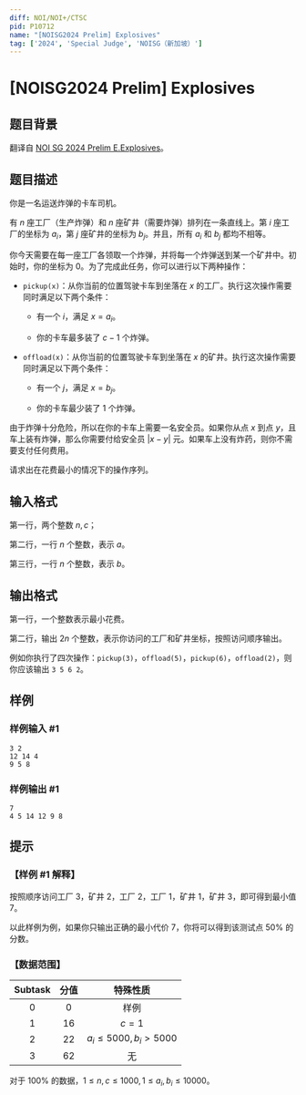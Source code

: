 ```yaml
---
diff: NOI/NOI+/CTSC
pid: P10712
name: "[NOISG2024 Prelim] Explosives"
tag: ['2024', 'Special Judge', 'NOISG（新加坡）']
---
```

# [NOISG2024 Prelim] Explosives
## 题目背景

翻译自 [NOI SG 2024 Prelim E.Explosives](https://github.com/noisg/noi-2024-prelim)。
## 题目描述

你是一名运送炸弹的卡车司机。

有 $n$ 座工厂（生产炸弹）和 $n$ 座矿井（需要炸弹）排列在一条直线上。第 $i$ 座工厂的坐标为 $a_i$，第 $j$ 座矿井的坐标为 $b_j$。并且，所有 $a_i$ 和 $b_j$ 都均不相等。

你今天需要在每一座工厂各领取一个炸弹，并将每一个炸弹送到某一个矿井中。初始时，你的坐标为 $0$。为了完成此任务，你可以进行以下两种操作：

- `pickup(x)`：从你当前的位置驾驶卡车到坐落在 $x$ 的工厂。执行这次操作需要同时满足以下两个条件：

	- 有一个 $i$，满足 $x=a_i$。
    
   - 你的卡车最多装了 $c-1$ 个炸弹。
   
- `offload(x)`：从你当前的位置驾驶卡车到坐落在 $x$ 的矿井。执行这次操作需要同时满足以下两个条件：

	- 有一个 $j$，满足 $x=b_j$。
    
   - 你的卡车最少装了 $1$ 个炸弹。
   
由于炸弹十分危险，所以在你的卡车上需要一名安全员。如果你从点 $x$ 到点 $y$，且车上装有炸弹，那么你需要付给安全员 $|x-y|$ 元。如果车上没有炸药，则你不需要支付任何费用。

请求出在花费最小的情况下的操作序列。
## 输入格式

第一行，两个整数 $n,c$；

第二行，一行 $n$ 个整数，表示 $a$。

第三行，一行 $n$ 个整数，表示 $b$。
## 输出格式

第一行，一个整数表示最小花费。

第二行，输出 $2n$ 个整数，表示你访问的工厂和矿井坐标，按照访问顺序输出。

例如你执行了四次操作：`pickup(3)`，`offload(5)`，`pickup(6)`，`offload(2)`，则你应该输出 `3 5 6 2`。
## 样例

### 样例输入 #1
```
3 2
12 14 4
9 5 8

```
### 样例输出 #1
```
7
4 5 14 12 9 8
```
## 提示

### 【样例 #1 解释】

按照顺序访问工厂 $3$，矿井 $2$，工厂 $2$，工厂 $1$，矿井 $1$，矿井 $3$，即可得到最小值 $7$。

以此样例为例，如果你只输出正确的最小代价 $7$，你将可以得到该测试点 $50\%$ 的分数。

### 【数据范围】

|$\text{Subtask}$|分值|特殊性质|
|:-:|:-:|:-:|
|$0$|$0$|样例|
|$1$|$16$|$c=1$|
|$2$|$22$|$a_i\le 5000,b_i>5000$|
|$3$|$62$|无|

对于 $100\%$ 的数据，$1 \le n,c \le 1000,1 \le a_i,b_i \le 10000$。
